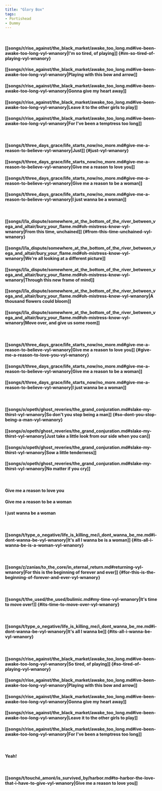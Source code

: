 ```yaml
---
title: "Glory Box"
tags:
- Portishead
- Dummy
---
```

&nbsp;
#### [[songs/r/rise_against/the_black_market/awake_too_long.md#ive-been-awake-too-long-vyl-wnanory|I'm so tired, of playing]] {#im-so-tired-of-playing-vyl-wnanory}
#### [[songs/r/rise_against/the_black_market/awake_too_long.md#ive-been-awake-too-long-vyl-wnanory|Playing with this bow and arrow]]
#### [[songs/r/rise_against/the_black_market/awake_too_long.md#ive-been-awake-too-long-vyl-wnanory|Gonna give my heart away]]
#### [[songs/r/rise_against/the_black_market/awake_too_long.md#ive-been-awake-too-long-vyl-wnanory|Leave it to the other girls to play]]
#### [[songs/r/rise_against/the_black_market/awake_too_long.md#ive-been-awake-too-long-vyl-wnanory|For I've been a temptress too long]]
&nbsp;
#### [[songs/t/three_days_grace/life_starts_now/no_more.md#give-me-a-reason-to-believe-vyl-wnanory|Just]] {#just-vyl-wnanory}
#### [[songs/t/three_days_grace/life_starts_now/no_more.md#give-me-a-reason-to-believe-vyl-wnanory|Give me a reason to love you]]
#### [[songs/t/three_days_grace/life_starts_now/no_more.md#give-me-a-reason-to-believe-vyl-wnanory|Give me a reason to be a woman]]
#### [[songs/t/three_days_grace/life_starts_now/no_more.md#give-me-a-reason-to-believe-vyl-wnanory|I just wanna be a woman]]
&nbsp;
#### [[songs/l/la_dispute/somewhere_at_the_bottom_of_the_river_between_vega_and_altair/bury_your_flame.md#oh-mistress-know-vyl-wnanory|From this time, unchained]] {#from-this-time-unchained-vyl-wnanory}
#### [[songs/l/la_dispute/somewhere_at_the_bottom_of_the_river_between_vega_and_altair/bury_your_flame.md#oh-mistress-know-vyl-wnanory|We're all looking at a different picture]]
#### [[songs/l/la_dispute/somewhere_at_the_bottom_of_the_river_between_vega_and_altair/bury_your_flame.md#oh-mistress-know-vyl-wnanory|Through this new frame of mind]]
#### [[songs/l/la_dispute/somewhere_at_the_bottom_of_the_river_between_vega_and_altair/bury_your_flame.md#oh-mistress-know-vyl-wnanory|A thousand flowers could bloom]]
#### [[songs/l/la_dispute/somewhere_at_the_bottom_of_the_river_between_vega_and_altair/bury_your_flame.md#oh-mistress-know-vyl-wnanory|Move over, and give us some room]]
&nbsp;
#### [[songs/t/three_days_grace/life_starts_now/no_more.md#give-me-a-reason-to-believe-vyl-wnanory|Give me a reason to love you]] {#give-me-a-reason-to-love-you-vyl-wnanory}
#### [[songs/t/three_days_grace/life_starts_now/no_more.md#give-me-a-reason-to-believe-vyl-wnanory|Give me a reason to be a woman]]
#### [[songs/t/three_days_grace/life_starts_now/no_more.md#give-me-a-reason-to-believe-vyl-wnanory|I just wanna be a woman]]
&nbsp;
#### [[songs/o/opeth/ghost_reveries/the_grand_conjuration.md#slake-my-thirst-vyl-wnanory|So don't you stop being a man]] {#so-dont-you-stop-being-a-man-vyl-wnanory}
#### [[songs/o/opeth/ghost_reveries/the_grand_conjuration.md#slake-my-thirst-vyl-wnanory|Just take a little look from our side when you can]]
#### [[songs/o/opeth/ghost_reveries/the_grand_conjuration.md#slake-my-thirst-vyl-wnanory|Sow a little tenderness]]
#### [[songs/o/opeth/ghost_reveries/the_grand_conjuration.md#slake-my-thirst-vyl-wnanory|No matter if you cry]]
&nbsp;
#### Give me a reason to love you
#### Give me a reason to be a woman
#### I just wanna be a woman
&nbsp;
#### [[songs/t/type_o_negative/life_is_killing_me/i_dont_wanna_be_me.md#i-dont-wanna-be-vyl-wnanory|It's all I wanna be is a woman]] {#its-all-i-wanna-be-is-a-woman-vyl-wnanory}
&nbsp;
#### [[songs/z/zanias/to_the_core/in_eternal_return.md#returning-vyl-wnanory|For this is the beginning of forever and ever]] {#for-this-is-the-beginning-of-forever-and-ever-vyl-wnanory}
&nbsp;
#### [[songs/t/the_used/the_used/bulimic.md#my-time-vyl-wnanory|It's time to move over!]] {#its-time-to-move-over-vyl-wnanory}
&nbsp;
#### [[songs/t/type_o_negative/life_is_killing_me/i_dont_wanna_be_me.md#i-dont-wanna-be-vyl-wnanory|It's all I wanna be]] {#its-all-i-wanna-be-vyl-wnanory}
&nbsp;
#### [[songs/r/rise_against/the_black_market/awake_too_long.md#ive-been-awake-too-long-vyl-wnanory|So tired, of playing]] {#so-tired-of-playing-vyl-wnanory}
#### [[songs/r/rise_against/the_black_market/awake_too_long.md#ive-been-awake-too-long-vyl-wnanory|Playing with this bow and arrow]]
#### [[songs/r/rise_against/the_black_market/awake_too_long.md#ive-been-awake-too-long-vyl-wnanory|Gonna give my heart away]]
#### [[songs/r/rise_against/the_black_market/awake_too_long.md#ive-been-awake-too-long-vyl-wnanory|Leave it to the other girls to play]]
#### [[songs/r/rise_against/the_black_market/awake_too_long.md#ive-been-awake-too-long-vyl-wnanory|For I've been a temptress too long]]
&nbsp;
#### Yeah!
&nbsp;
#### [[songs/t/touché_amoré/is_survived_by/harbor.md#to-harbor-the-love-that-i-have-to-give-vyl-wnanory|Give me a reason to love you]]
